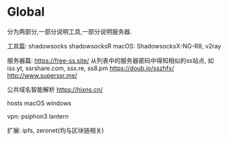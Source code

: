 # Global
分为两部分,一部分说明工具,一部分说明服务器.

工具篇:
shadowsocks
shadowsocksR
macOS:
ShadowsocksX-NG-R8, 
v2ray

服务器篇:
https://free-ss.site/  从列表中的服务器密码中得知相似的ss站点, 如isx.yt, ssrshare.com, ssx.re, ss8.pm
https://doub.io/sszhfx/
http://www.superssr.me/

公共域名智能解析
https://hixns.cn/

hosts
macOS
windows

vpn:
psiphon3
lantern

扩展:
ipfs, zeronet(均与区块链相关)